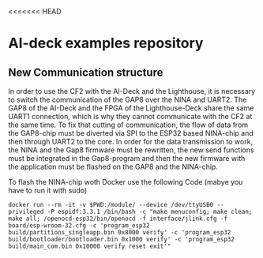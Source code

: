 <<<<<<< HEAD
# AI-deck examples repository

## New Communication structure

In order to use the CF2 with the AI-Deck and the Lighthouse, it is necessary to switch the communication of the GAP8 over the NINA and UART2.
The GAP8 of the AI-Deck and the FPGA of the Lighthouse-Deck share the same UART1 connection, which is why they cannot communicate with the CF2 at the same time. To fix that cutting of communication, the flow of data from the GAP8-chip must be diverted via SPI to the ESP32 based NINA-chip and then through UART2 to the core.
In order for the data transmission to work, the NINA and the Gap8 firmware must be rewritten, the new send functions must be integrated in the Gap8-program and then the new firmware with the application must be flashed on the GAP8 and the NINA-chip.

To flash the NINA-chip woth Docker use the following Code (mabye you have to run it with sudo)

```
docker run --rm -it -v $PWD:/module/ --device /dev/ttyUSB0 --privileged -P espidf:3.3.1 /bin/bash -c "make menuconfig; make clean; make all; /openocd-esp32/bin/openocd -f interface/jlink.cfg -f board/esp-wroom-32.cfg -c 'program_esp32 build/partitions_singleapp.bin 0x8000 verify' -c 'program_esp32 build/bootloader/bootloader.bin 0x1000 verify' -c 'program_esp32 build/main_com.bin 0x10000 verify reset exit'"
```
